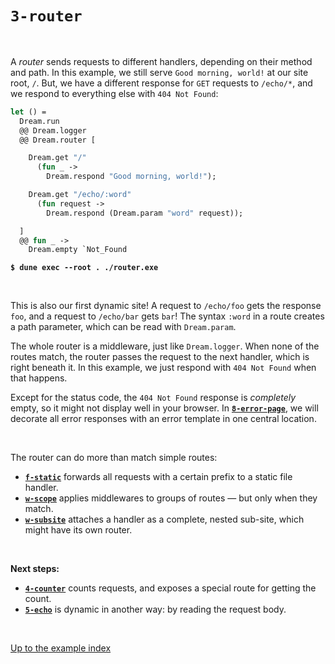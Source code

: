 # `3-router`

<br>

A *router* sends requests to different handlers, depending on their method and
path. In this example, we still serve `Good morning, world!` at our site root,
`/`. But, we have a different response for `GET` requests to `/echo/*`, and we
respond to everything else with `404 Not Found`:

```ocaml
let () =
  Dream.run
  @@ Dream.logger
  @@ Dream.router [

    Dream.get "/"
      (fun _ ->
        Dream.respond "Good morning, world!");

    Dream.get "/echo/:word"
      (fun request ->
        Dream.respond (Dream.param "word" request));

  ]
  @@ fun _ ->
    Dream.empty `Not_Found
```

<pre><code><b>$ dune exec --root . ./router.exe</b></code></pre>

<br>

This is also our first dynamic site! A request to `/echo/foo` gets the response
`foo`, and a request to `/echo/bar` gets `bar`! The syntax `:word` in a route
creates a path parameter, which can be read with `Dream.param`.

<!-- TODO hyperlink Dream.param to docsc, also Dream.logger. -->

The whole router is a middleware, just like `Dream.logger`. When none of the
routes match, the router passes the request to the next handler, which is right
beneath it. In this example, we just respond with `404 Not Found` when that
happens.

Except for the status code, the `404 Not Found` response is *completely* empty,
so it might not display well in your browser. In
[**`8-error-page`**](../8-error-page#files), we will decorate all error
responses with an error template in one central location.

<br>

The router can do more than match simple routes:

- [**`f-static`**](../f-static#files) forwards all requests with a certain
  prefix to a static file handler.
- [**`w-scope`**](../w-scope#files) applies middlewares to groups of routes
  &mdash; but only when they match.
- [**`w-subsite`**](../w-subsite#files) attaches a handler as a complete, nested
  sub-site, which might have its own router.

<br>

**Next steps:**

- [**`4-counter`**](../4-counter#files) counts requests, and exposes a special
  route for getting the count.
- [**`5-echo`**](../5-echo#files) is dynamic in another way: by reading the
  request body.

<br>

[Up to the example index](../#readme)
